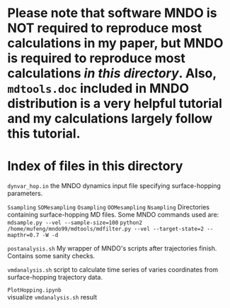 # Please note that software MNDO is NOT required to reproduce most calculations in my paper, but MNDO is required to reproduce most calculations *in this directory*. Also, `mdtools.doc` included in MNDO distribution is a very helpful tutorial and my calculations largely follow this tutorial. 

# Index of files in this directory

`dynvar_hop.in`
the MNDO dynamics input file specifying surface-hopping parameters.

`Ssampling` `SOMesampling` `Osampling` `OOMesampling` `Nsampling`
Directories containing surface-hopping MD files. Some MNDO commands used are:
`mdsample.py --vel --sample-size=100`
`python2 /home/mufeng/mndo99/mdtools/mdfilter.py --vel --target-state=2 --mapthr=0.7 -W -d`

`postanalysis.sh` 
My wrapper of MNDO's scripts after trajectories finish. Contains some sanity checks.

`vmdanalysis.sh`
script to calculate time series of varies coordinates from surface-hopping trajectory data.

`PlotHopping.ipynb`   
visualize `vmdanalysis.sh` result
